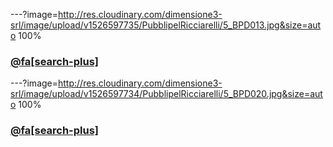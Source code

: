 ---?image=http://res.cloudinary.com/dimensione3-srl/image/upload/v1526597735/PubblipelRicciarelli/5_BPD013.jpg&size=auto 100%
### [@fa[search-plus]](http://res.cloudinary.com/dimensione3-srl/image/upload/v1526597735/PubblipelRicciarelli/5_BPD013.jpg)
---?image=http://res.cloudinary.com/dimensione3-srl/image/upload/v1526597734/PubblipelRicciarelli/5_BPD020.jpg&size=auto 100%
### [@fa[search-plus]](http://res.cloudinary.com/dimensione3-srl/image/upload/v1526597734/PubblipelRicciarelli/5_BPD020.jpg)
